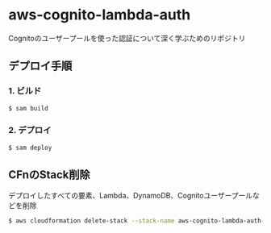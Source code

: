 # aws-cognito-lambda-auth

Cognitoのユーザープールを使った認証について深く学ぶためのリポジトリ


## デプロイ手順

### 1. ビルド
```bash
$ sam build
```

### 2. デプロイ
```bash
$ sam deploy
```

## CFnのStack削除
デプロイしたすべての要素、Lambda、DynamoDB、Cognitoユーザープールなどを削除

```bash
$ aws cloudformation delete-stack --stack-name aws-cognito-lambda-auth-app
```